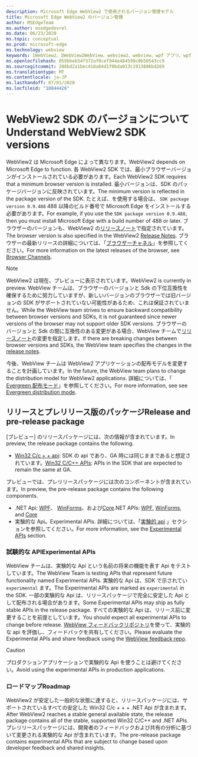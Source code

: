 ```yaml
---
description: Microsoft Edge WebView2 で使用されるバージョン管理モデル
title: Microsoft Edge WebView2 のバージョン管理
author: MSEdgeTeam
ms.author: msedgedevrel
ms.date: 06/23/2020
ms.topic: conceptual
ms.prod: microsoft-edge
ms.technology: webview
keywords: IWebView2、IWebView2WebView、webview2、webview、wpf アプリ、wpf、edge、ICoreWebView2、ICoreWebView2Host、browser control、edge html
ms.openlocfilehash: 059bbeb34f372af0cef944e484599c0b50543cc9
ms.sourcegitcommit: 288bd2a1bec418a84d1f0bda013c1913886bd269
ms.translationtype: MT
ms.contentlocale: ja-JP
ms.lasthandoff: 07/01/2020
ms.locfileid: "10844426"
---
```

# <span data-ttu-id="f153f-104">WebView2 SDK のバージョンについて</span><span class="sxs-lookup"><span data-stu-id="f153f-104">Understand WebView2 SDK versions</span></span>  

<span data-ttu-id="f153f-105">WebView2 は Microsoft Edge によって異なります。</span><span class="sxs-lookup"><span data-stu-id="f153f-105">WebView2 depends on Microsoft Edge to function.</span></span>  <span data-ttu-id="f153f-106">各 WebView2 SDK では、最小ブラウザーバージョンがインストールされている必要があります。</span><span class="sxs-lookup"><span data-stu-id="f153f-106">Each WebView2 SDK requires that a minimum browser version is installed.</span></span>  <span data-ttu-id="f153f-107">最小バージョンは、SDK のパッケージバージョンに反映されています。</span><span class="sxs-lookup"><span data-stu-id="f153f-107">The minimum version is reflected in the package version of the SDK.</span></span>  <span data-ttu-id="f153f-108">たとえば、を使用する場合は、 `SDK package version 0.9.488` 488 以降のビルド番号で Microsoft Edge をインストールする必要があります。</span><span class="sxs-lookup"><span data-stu-id="f153f-108">For example, if you use the `SDK package version 0.9.488`, then you must install Microsoft Edge with a build number of 488 or later.</span></span>  <span data-ttu-id="f153f-109">ブラウザーのバージョンも、WebView2 の[リリースノート][Releasenotes]で指定されています。</span><span class="sxs-lookup"><span data-stu-id="f153f-109">The browser version is also specified in the WebView2 [Release Notes][Releasenotes].</span></span>  <span data-ttu-id="f153f-110">ブラウザーの最新リリースの詳細については、「[ブラウザーチャネル][DeployedgeChannels]」を参照してください。</span><span class="sxs-lookup"><span data-stu-id="f153f-110">For more information on the latest releases of the browser, see [Browser Channels][DeployedgeChannels].</span></span>  

> [!NOTE]
> <span data-ttu-id="f153f-111">WebView2 は現在、プレビューに表示されています。</span><span class="sxs-lookup"><span data-stu-id="f153f-111">WebView2 is currently in preview.</span></span>  <span data-ttu-id="f153f-112">WebView チームは、ブラウザーのバージョンと Sdk の下位互換性を確保するために努力していますが、新しいバージョンのブラウザーでは旧バージョンの SDK がサポートされていない可能性があるため、これは保証されていません。</span><span class="sxs-lookup"><span data-stu-id="f153f-112">While the WebView team strives to ensure backward compatibility between browser versions and SDKs, it is not guaranteed since newer versions of the browser may not support older SDK versions.</span></span>  <span data-ttu-id="f153f-113">ブラウザーのバージョンと Sdk の間に互換性のある変更がある場合、WebView チームで[リリースノート][Releasenotes]の変更を指定します。</span><span class="sxs-lookup"><span data-stu-id="f153f-113">If there are breaking changes between browser versions and SDKs, the WebView team specifies the changes in the [release notes][Releasenotes].</span></span>  

<span data-ttu-id="f153f-114">今後、WebView チームは WebView2 アプリケーションの配布モデルを変更することを計画しています。</span><span class="sxs-lookup"><span data-stu-id="f153f-114">In the future, the  WebView team plans to change the distribution model for WebView2 applications.</span></span>  <span data-ttu-id="f153f-115">詳細については、「 [Evergreen 配布モード][DistributionEvergreenMode]」を参照してください。</span><span class="sxs-lookup"><span data-stu-id="f153f-115">For more information, see see [Evergreen distribution mode][DistributionEvergreenMode].</span></span>  
 
## <span data-ttu-id="f153f-116">リリースとプレリリース版のパッケージ</span><span class="sxs-lookup"><span data-stu-id="f153f-116">Release and pre-release package</span></span>  

<span data-ttu-id="f153f-117">[プレビュー] のリリースパッケージには、次の情報が含まれています。</span><span class="sxs-lookup"><span data-stu-id="f153f-117">In preview, the release package contains the following.</span></span>  

*   <span data-ttu-id="f153f-118">[Win32 C/c + + api][ReferenceWin3209538]: SDK の api であり、GA 時には同じままであると想定されています。</span><span class="sxs-lookup"><span data-stu-id="f153f-118">[Win32 C/C++ APIs][ReferenceWin3209538]: APIs in the SDK that are expected to remain the same at GA.</span></span> 

<span data-ttu-id="f153f-119">プレビューでは、プレリリースパッケージには次のコンポーネントが含まれています。</span><span class="sxs-lookup"><span data-stu-id="f153f-119">In preview, the pre-release package contains the following components.</span></span>  

*   <span data-ttu-id="f153f-120">.NET Api: [WPF][ReferenceWpf09515]、 [WinForms][ReferenceWinforms09515]、および[Core][ReferenceDotnet09538]</span><span class="sxs-lookup"><span data-stu-id="f153f-120">.NET APIs: [WPF][ReferenceWpf09515], [WinForms][ReferenceWinforms09515], and [Core][ReferenceDotnet09538]</span></span>
*   <span data-ttu-id="f153f-121">実験的な Api。</span><span class="sxs-lookup"><span data-stu-id="f153f-121">Experimental APIs.</span></span>  <span data-ttu-id="f153f-122">詳細については、「[実験的 api](#experimental-apis) 」セクションを参照してください。</span><span class="sxs-lookup"><span data-stu-id="f153f-122">For more information, see the [Experimental APIs](#experimental-apis) section.</span></span>  

### <span data-ttu-id="f153f-123">試験的な API</span><span class="sxs-lookup"><span data-stu-id="f153f-123">Experimental APIs</span></span>  

<span data-ttu-id="f153f-124">WebView チームは、実験的な Api という名前の将来の機能を表す Api をテストしています。</span><span class="sxs-lookup"><span data-stu-id="f153f-124">The WebView Team is testing APIs that represent future functionality named Experimental APIs.</span></span>  <span data-ttu-id="f153f-125">実験的な Api は、SDK で示されてい `experimental` ます。</span><span class="sxs-lookup"><span data-stu-id="f153f-125">The Experimental APIs are marked as `experimental` in the SDK.</span></span>  <span data-ttu-id="f153f-126">一部の実験的な Api は、リリースパッケージで完全に安定した Api として配布される場合があります。</span><span class="sxs-lookup"><span data-stu-id="f153f-126">Some Experimental APIs may ship as fully stable APIs in the release package.</span></span>  <span data-ttu-id="f153f-127">すべての実験的な Api は、リリース前に変更することを前提としています。</span><span class="sxs-lookup"><span data-stu-id="f153f-127">You should expect all experimental APIs to change before release.</span></span>  <span data-ttu-id="f153f-128">[WebView フィードバックリポジトリ][GithubMicrosoftedgeWebviewfeedback]を使って、実験的な api を評価し、フィードバックを共有してください。</span><span class="sxs-lookup"><span data-stu-id="f153f-128">Please evaluate the Experimental APIs and share feedback using the [WebView feedback repo][GithubMicrosoftedgeWebviewfeedback].</span></span>   

> [!CAUTION]
> <span data-ttu-id="f153f-129">プロダクションアプリケーションで実験的な Api を使うことは避けてください。</span><span class="sxs-lookup"><span data-stu-id="f153f-129">Avoid using the experimental APIs in production applications.</span></span>  

### <span data-ttu-id="f153f-130">ロードマップ</span><span class="sxs-lookup"><span data-stu-id="f153f-130">Roadmap</span></span>  

<span data-ttu-id="f153f-131">WebView2 が安定した一般的な状態に達すると、リリースパッケージには、サポートされているすべての安定した Win32 C/c + + + .NET Api が含まれます。</span><span class="sxs-lookup"><span data-stu-id="f153f-131">After WebView2 reaches a stable general available state, the release package contains all of the stable, supported Win32 C/C++ and .NET APIs.</span></span>  <span data-ttu-id="f153f-132">プレリリースパッケージには、開発者のフィードバックおよび共有の分析に基づいて変更される実験的な Api が含まれています。</span><span class="sxs-lookup"><span data-stu-id="f153f-132">The pre-release package contains experimental APIs that are subject to change based upon developer feedback and shared insights.</span></span>  

<!--links -->

[DistributionEvergreenMode]: ./distribution.md#evergreen-distribution-mode "Evergreen 配布モード-WebView2 を使用したアプリケーションの配布 |Microsoft ドキュメント"  
[ReferenceDotnet09538]: ../reference/dotnet/0-9-538-reference-webview2.md "Reference (WebView2) |Microsoft ドキュメント"  
[ReferenceWinforms09515]: ../reference/winforms/0-9-515-reference-webview2.md "Reference (WebView2) |Microsoft ドキュメント"  
[ReferenceWin3209538]: ../reference/win32/0-9-538-reference-webview2.md "Reference (WebView2) |Microsoft ドキュメント"  
[ReferenceWpf09515]: ../reference/wpf/0-9-515-reference-webview2.md "Reference (WebView2) |Microsoft ドキュメント"  
[Releasenotes]: ../releasenotes.md "WebView2 SDK のリリースノート |Microsoft ドキュメント"  

[DeployedgeChannels]: /deployedge/microsoft-edge-channels "Microsoft Edge チャネルの概要 |Microsoft ドキュメント"  

[GithubMicrosoftedgeWebviewfeedback]: https://github.com/MicrosoftEdge/WebViewFeedback "WebView フィードバック-MicrosoftEdge/WebViewFeedback |GitHub"  
